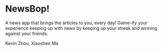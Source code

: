 # NewsBop!

A news app that brings the articles to you, every day!
Game-ify your experience keeping up with news by keeping up your streak and winning against your friends.

Kevin Zhou, Xiaoshen Ma
